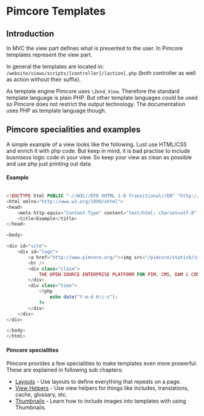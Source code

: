 # Pimcore Templates

## Introduction

In MVC the view part defines what is presented to the user. In Pimcore templates represent the view part. 

In general the templates are located in: `/website/views/scripts/[controller]/[action].php` 
(both controller as well as action without their suffix).  

As template engine Pimcore uses `\Zend_View`. Therefore the standard template language is plain PHP. But other
 template languages could be used so Pimcore does not restrict the output technology. The documentation uses PHP as 
 template language though. 

## Pimcore specialities and examples

A simple example of a view looks like the following. Lust use HTML/CSS and enrich it with php code. 
But keep in mind, it is bad practise to include busnisess logic code in your view. So keep your view as clean as 
possible and use php just printing out data. 

#### Example

```php 

<!DOCTYPE html PUBLIC "-//W3C//DTD XHTML 1.0 Transitional//EN" "http://www.w3.org/TR/xhtml1/DTD/xhtml1-transitional.dtd">
<html xmlns="http://www.w3.org/1999/xhtml">
<head>
    <meta http-equiv="Content-Type" content="text/html; charset=utf-8" />
    <title>Example</title>
</head>

<body>

<div id="site">
    <div id="logo">
        <a href="http://www.pimcore.org/"><img src="/pimcore/static6/img/logo-gray.svg" style="width: 200px;" /></a>
        <hr />
        <div class="claim">
            THE OPEN-SOURCE ENTERPRISE PLATFORM FOR PIM, CMS, DAM & COMMERCE
        </div>
        <div class="time">
            <?php 
                echo date("Y-m-d H:i:s");
            ?>
        </div>
    </div>
</div>

</body>
</html>

```

#### Pimcore specialities
Pimcore provides a few specialities to make templates even more prowerful. These are explained in following sub chapters:
* [Layouts](./00_Layouts.md) - Use layouts to define everything that repeats on a page. 
* [View Helpers](./02_View_Helpers.md) - Use view helpers for things like includes, translations, cache, glossary, etc.
* [Thumbnails](./04_Thumbnails.md) - Learn how to include images into templates with using Thumbnails. 

